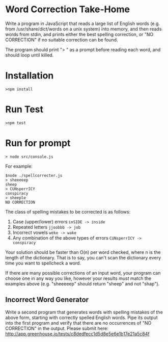 # Word Correction Take-Home

Write a program in JavaScript that reads a large list of English words (e.g. from /usr/share/dict/words on a unix system) into memory, and then reads words from stdin, and prints either the best spelling correction, or "NO CORRECTION" if no suitable correction can be found.

The program should print "> " as a prompt before reading each word, and should loop until killed.

# Installation
```
>npm install
```

# Run Test
```
>npm test
```

# Run for prompt 
```
> node src/console.js
```
For example:

    $node ./spellcorrecter.js
    > sheeeeep
    sheep
    > CUNsperrICY
    conspiracy
    > sheeple
    NO CORRECTION

The class of spelling mistakes to be corrected is as follows:

1. Case (upper/lower) errors `inSIDE -> inside`
2. Repeated letters `jjoobbb -> job`
3. Incorrect vowels `weke -> wake`
4. Any combination of the above types of errors `CUNsperrICY -> conspiracy`


Your solution should be faster than O(n) per word checked, where n is the length of the dictionary. That is to say, you can't scan the dictionary every time you want to spellcheck a word.

If there are many possible corrections of an input word, your program can choose one in any way you like, however your results *must* match the examples above (e.g. "sheeeeep" should return "sheep" and not "shap").

## Incorrect Word Generator

Write a second program that generates words with spelling mistakes of the above form, starting with correctly spelled English words. Pipe its output into the first program and verify that there are no occurrences of "NO CORRECTION" in the output.
Please submit here: http://app.greenhouse.io/tests/c8dedfecc1d5d8e5e6e1b17e21a5c84f
